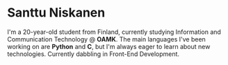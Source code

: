 # Santtu Niskanen

I'm a 20-year-old student from Finland, currently studying Information and Communication Technology @ **OAMK**. The main languages I've been working on are **Python** and **C**, but I'm always eager to learn about new technologies. Currently dabbling in Front-End Development.

